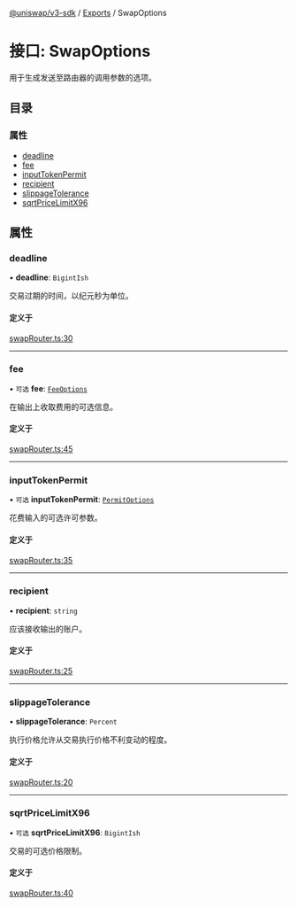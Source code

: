 [@uniswap/v3-sdk](../README.md) / [Exports](../modules.md) / SwapOptions

# 接口: SwapOptions

用于生成发送至路由器的调用参数的选项。

## 目录

### 属性

- [deadline](SwapOptions.md#deadline)
- [fee](SwapOptions.md#fee)
- [inputTokenPermit](SwapOptions.md#inputtokenpermit)
- [recipient](SwapOptions.md#recipient)
- [slippageTolerance](SwapOptions.md#slippagetolerance)
- [sqrtPriceLimitX96](SwapOptions.md#sqrtpricelimitx96)

## 属性

### deadline

• **deadline**: `BigintIsh`

交易过期的时间，以纪元秒为单位。

#### 定义于

[swapRouter.ts:30](https://github.com/Uniswap/v3-sdk/blob/08a7c05/src/swapRouter.ts#L30)

___

### fee

• `可选` **fee**: [`FeeOptions`](FeeOptions.md)

在输出上收取费用的可选信息。

#### 定义于

[swapRouter.ts:45](https://github.com/Uniswap/v3-sdk/blob/08a7c05/src/swapRouter.ts#L45)

___

### inputTokenPermit

• `可选` **inputTokenPermit**: [`PermitOptions`](../modules.md#permitoptions)

花费输入的可选许可参数。

#### 定义于

[swapRouter.ts:35](https://github.com/Uniswap/v3-sdk/blob/08a7c05/src/swapRouter.ts#L35)

___

### recipient

• **recipient**: `string`

应该接收输出的账户。

#### 定义于

[swapRouter.ts:25](https://github.com/Uniswap/v3-sdk/blob/08a7c05/src/swapRouter.ts#L25)

___

### slippageTolerance

• **slippageTolerance**: `Percent`

执行价格允许从交易执行价格不利变动的程度。

#### 定义于

[swapRouter.ts:20](https://github.com/Uniswap/v3-sdk/blob/08a7c05/src/swapRouter.ts#L20)

___

### sqrtPriceLimitX96

• `可选` **sqrtPriceLimitX96**: `BigintIsh`

交易的可选价格限制。

#### 定义于

[swapRouter.ts:40](https://github.com/Uniswap/v3-sdk/blob/08a7c05/src/swapRouter.ts#L40)